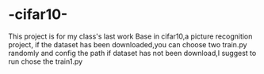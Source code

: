 # -cifar10-
This project is for my class's last work
Base in cifar10,a picture recognition project,
if the dataset has been downloaded,you can choose two train.py randomly and config the path
if dataset has not been download,I suggest to run chose the train1.py
